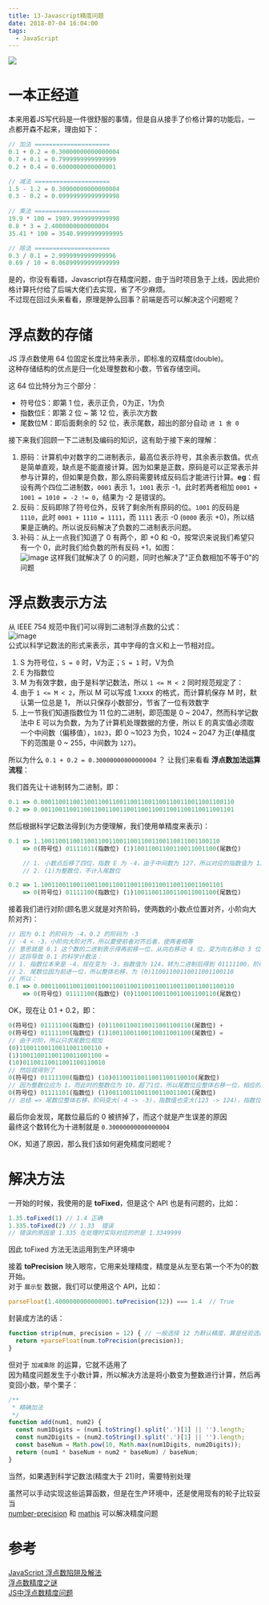 ```yaml
---
title: 13-Javascript精度问题
date: 2018-07-04 16:04:00
tags:
  - JavaScript
---
```

<img src="/images/index/13.jpg" />
<!--more-->

# 一本正经道
本来用着JS写代码是一件很舒服的事情，但是自从接手了价格计算的功能后，一点都开森不起来，理由如下：
```javascript
// 加法 =====================
0.1 + 0.2 = 0.30000000000000004
0.7 + 0.1 = 0.7999999999999999
0.2 + 0.4 = 0.6000000000000001

// 减法 =====================
1.5 - 1.2 = 0.30000000000000004
0.3 - 0.2 = 0.09999999999999998
 
// 乘法 =====================
19.9 * 100 = 1989.9999999999998
0.8 * 3 = 2.4000000000000004
35.41 * 100 = 3540.9999999999995

// 除法 =====================
0.3 / 0.1 = 2.9999999999999996
0.69 / 10 = 0.06899999999999999
```
是的，你没有看错，Javascript存在精度问题，由于当时项目急于上线，因此把价格计算托付给了后端大佬们去实现，省了不少麻烦。  
不过现在回过头来看看，原理是肿么回事？前端是否可以解决这个问题呢？

# 浮点数的存储
JS 浮点数使用 64 位固定长度比特来表示，即标准的双精度(double)。  
这种存储结构的优点是归一化处理整数和小数，节省存储空间。  

这 64 位比特分为三个部分：
* 符号位S：即第 1 位，表示正负，0为正，1为负
* 指数位E：即第 2 位 ~ 第 12 位，表示次方数
* 尾数位M：即后面剩余的 52 位，表示尾数，超出的部分自动 `进 1 舍 0`

接下来我们回顾一下二进制及编码的知识，这有助于接下来的理解：
1. 原码：计算机中对数字的二进制表示，最高位表示符号，其余表示数值。优点是简单直观，缺点是不能直接计算。因为如果是正数，原码是可以正常表示并参与计算的，但如果是负数，那么原码需要转成反码后才能进行计算。**eg**：假设有两个四位二进制数，`0001` 表示 1，`1001` 表示 -1，此时若两者相加 `0001 + 1001 = 1010 = -2 != 0`，结果为 -2 是错误的。
2. 反码：反码即除了符号位外，反转了剩余所有原码的位。`1001` 的反码是 `1110`，此时 `0001 + 1110 = 1111`，而 `1111` 表示 -0 (`0000` 表示 +0)，所以结果是正确的。所以说反码解决了负数的二进制表示问题。
3. 补码：从上一点我们知道了 0 有两个，即 +0 和 -0，按常识来说我们希望只有一个 0，此时我们给负数的所有反码 +1，如图：  
    ![image](/images/原码反码补码.png)
    这样我们就解决了 0 的问题，同时也解决了"正负数相加不等于0"的问题

# 浮点数表示方法
从 IEEE 754 规范中我们可以得到二进制浮点数的公式：  
![image](/images/浮点数公式.jpg)  
公式以科学记数法的形式来表示，其中字母的含义和上一节相对应。  
1. S 为符号位，`S = 0` 时，V为正；`S = 1` 时，V为负
2. E 为指数位
3. M 为有效字数，由于是科学记数法，所以 `1 <= M < 2`
同时规范规定了：  
1. 由于 `1 <= M < 2`，所以 M 可以写成 1.xxxx 的格式，而计算机保存 M 时，默认第一位总是 1， 所以只保存小数部分，节省了一位有效数字
2. 上一节我们知道指数位为 11 位的二进制，即范围是 0 ~ 2047，然而科学记数法中 E 可以为负数，为为了计算机处理数据的方便，所以 E 的真实值必须取一个中间数（偏移值），`1023`，即 0 ~1023 为负，1024 ~ 2047 为正(单精度下的范围是 0 ~ 255，中间数为 `127`)。

所以为什么 `0.1 + 0.2 = 0.30000000000000004` ？
让我们来看看 **浮点数加法运算流程**：  

我们首先让十进制转为二进制，即：  
```js
0.1 => 0.000110011001100110011001100110011001100110011001100110
0.2 => 0.001100110011001100110011001100110011001100110011001101
```
然后根据科学记数法得到(为方便理解，我们使用单精度来表示)：  
```js
0.1 => 1.10011001100110011001100110011001100110011001100110
    => 0(符号位) 01111011(指数位) (1)10011001100110011001100(尾数位)

    // 1. 小数点后移了四位，指数 E 为 -4，由于中间数为 127，所以对应的指数值为 127 - 4 = 123，转为二进制为 1111011，加上符号位 0，得到 01111011
    // 2. (1)为整数位，不计入尾数位

0.2 => 1.100110011001100110011001100110011001100110011001101
    => 0(符号位) 01111100(指数位) (1)10011001100110011001100(尾数位)
```
接着我们进行对阶(顾名思义就是对齐阶码，使两数的小数点位置对齐，小阶向大阶对齐)：  
```js
// 因为 0.1 的阶码为 -4，0.2 的阶码为 -3
// -4 < -3，小阶向大阶对齐，所以要使前者对齐后者，使两者相等
// 意思就是 0.1 这个数的二进制表示得再前移一位，从向右移动 4 位，变为向右移动 3 位
// 这将导致 0.1 的科学计数法：
// 1. 指数位本来是 -4，现在变为 -3，指数值为 124，转为二进制后得到 01111100，阶码对齐了
// 2. 尾数位因为前进一位，所以整体右移，为 (0)11001100110011001100110
// 所以：
0.1 => 0.000110011001100110011001100110011001100110011001100110
    => 0(符号位) 01111100(指数位) (0)11001100110011001100110(尾数位)
```
OK，现在让 0.1 + 0.2，即：  
```js
0(符号位) 01111100(指数位) (0)11001100110011001100110(尾数位) +
0(符号位) 01111100(指数位) (1)10011001100110011001100(尾数位) = 
// 由于对阶，所以只求尾数位相加
(0)11001100110011001100110 + 
(1)10011001100110011001100 =
(10)01100110011001100110010
// 然后就得到了
0(符号位) 01111100(指数位) (10)01100110011001100110010(尾数位)
// 因为整数位应为 1，而此时的整数位为 10，超了1位，所以尾数位应整体右移一位，相应的指数位也会变化，格式化后最终得到
0(符号位) 01111101(指数位) (1)00110011001100110011001(尾数位)
// 总结 => 尾数位整体右移，阶码变大(-4 -> -3)，指数值也变大(123 -> 124)，指数位变大(01111100 -> 01111101)
```
最后你会发现，尾数位最后的 0 被挤掉了，而这个就是产生误差的原因  
最终这个数转化为十进制就是 `0.30000000000000004`  

OK，知道了原因，那么我们该如何避免精度问题呢？  

# 解决方法
一开始的时候，我使用的是 **toFixed**，但是这个 API 也是有问题的，比如：
```js
1.35.toFixed(1) // 1.4 正确
1.335.toFixed(2) // 1.33  错误
// 错误的原因是 1.335 在处理时实际对应的的是 1.3349999
```
因此 toFixed 方法无法运用到生产环境中  

接着 **toPrecision** 映入眼帘，它用来处理精度，精度是从左至右第一个不为0的数开始。  
对于 `展示型` 数据，我们可以使用这个 API，比如：
```js
parseFloat(1.4000000000000001.toPrecision(12)) === 1.4  // True
```
封装成方法的话：
```js
function strip(num, precision = 12) { // 一般选择 12 为默认精度，算是经验选择
  return +parseFloat(num.toPrecision(precision));
}
```

但对于 `加减乘除` 的运算，它就不适用了  
因为精度问题发生于小数计算，所以解决方法是将小数变为整数进行计算，然后再变回小数，举个栗子：  
```js
/**
 * 精确加法
 */
function add(num1, num2) {
  const num1Digits = (num1.toString().split('.')[1] || '').length;
  const num2Digits = (num2.toString().split('.')[1] || '').length;
  const baseNum = Math.pow(10, Math.max(num1Digits, num2Digits));
  return (num1 * baseNum + num2 * baseNum) / baseNum;
}
```
当然，如果遇到科学记数法(精度大于 21)时，需要特别处理  


虽然可以手动实现这些运算函数，但是在生产环境中，还是使用现有的轮子比较妥当  
[number-precision](https://github.com/nefe/number-precision) 和 [mathjs](https://github.com/josdejong/mathjs) 可以解决精度问题

# 参考
[JavaScript 浮点数陷阱及解法](https://github.com/camsong/blog/issues/9)  
[浮点数精度之谜](https://juejin.im/post/594a31d0a0bb9f006b0b2624)  
[JS中浮点数精度问题](https://juejin.im/post/5aa1395c6fb9a028df223516)  